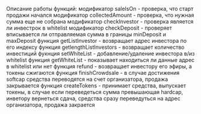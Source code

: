 Описание работы функций:
модификатор saleIsOn - проверка, что старт продажи начался
модификатор collectedAmount - проверка, что нужная сумма еще не собрана
модификатор checkInvestor - проверка является ли инвестрок в whitelist
модификатор checkDeposit - проверяет вписывается ли отправляемая сумма в границы minDeposit и maxDeposit
функция getListInvestor - возвращает адрес инвестора по его индексу
функция getlengthListInvestors - возвращает количество инвестиций
фукнция setWhiteList - добавление/удаление инвестора в/из whitelist
функция getWhiteList - показывает находиться ли данные адрес в whitelist или нет
функция refund - возвращает инвестору его эфиры, а токены сжигаются
функция finishCrowdsale - в случае достижения softcap средства переводятся на счет организатора, продажа закрывается
функция createTokens - принимает средства, выпускает токены, в случае если переведеться сумма превышающая hardcap, инветору вернеться сдача, средства сразу переведуться на адрес организатора, продажа закрается
